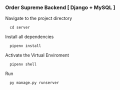 ### Order Supreme Backend [ Django + MySQL ]

Navigate to the project directory

```
  cd server
```

Install all dependencies

```
  pipenv install
```

Activate the Virtual Enviroment

```
  pipenv shell
```

Run

```
  py manage.py runserver
```
